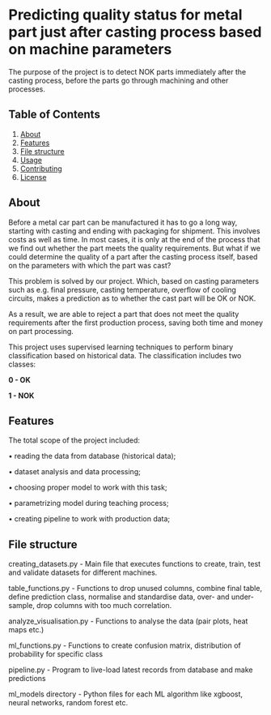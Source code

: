 # Predicting quality status for metal part just after casting process based on machine parameters

The purpose of the project is to detect NOK parts immediately after the casting process, before the parts go through machining and other processes.

## Table of Contents

1. [About](#about)
2. [Features](#features)
3. [File structure](#filestructure)
4. [Usage](#usage)
5. [Contributing](#contributing)
6. [License](#license)

## About

Before a metal car part can be manufactured it has to go a long way, starting with casting and ending with packaging for shipment. This involves costs as well as time.  In most cases, it is only at the end of the process that we find out whether the part meets the quality requirements. But what if we could determine the quality of a part after the casting process itself, based on the parameters with which the part was cast?  

This problem is solved by our project. Which, based on casting parameters such as e.g. final pressure, casting temperature, overflow of cooling circuits, makes a prediction as to whether the cast part will be OK or NOK. 

As a result, we are able to reject a part that does not meet the quality requirements after the first production process, saving both time and money on part processing.

This project uses supervised learning techniques to perform binary classification based on historical data. The classification includes two classes: 

**0 - OK**

**1 - NOK**

## Features

The total scope of the project included:

• reading the data from database (historical data);

• dataset analysis and data processing;

• choosing proper model to work with this task;

• parametrizing model during teaching process;

• creating pipeline to work with production data;


## File structure

creating_datasets.py - Main file that executes functions to create, train, test and validate datasets for different machines.

table_functions.py - Functions to drop unused columns, combine final table, define prediction class, normalise and standardise data, over- and under-sample, drop columns with too much correlation.

analyze_visualisation.py - Functions to analyse the data (pair plots, heat maps etc.)

ml_functions.py - Functions to create confusion matrix, distribution of probability for specific class

pipeline.py - Program to live-load latest records from database and make predictions

ml_models directory - Python files for each ML algorithm like xgboost, neural networks, random forest etc.


